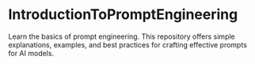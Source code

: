 # IntroductionToPromptEngineering
Learn the basics of prompt engineering. This repository offers simple explanations, examples, and best practices for crafting effective prompts for AI models.
